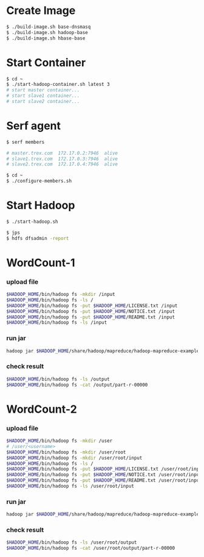 # Create Image

```bash
$ ./build-image.sh base-dnsmasq
$ ./build-image.sh hadoop-base
$ ./build-image.sh hbase-base
```

# Start Container

```bash
$ cd ~
$ ./start-hadoop-container.sh latest 3
# start master container...
# start slave1 container...
# start slave2 container...
```

# Serf agent

```bash
$ serf members

# master.trex.com  172.17.0.2:7946  alive  
# slave1.trex.com  172.17.0.3:7946  alive
# slave2.trex.com  172.17.0.4:7946  alive

$ cd ~
$ ./configure-members.sh
```

# Start Hadoop

```bash
$ ./start-hadoop.sh

$ jps
$ hdfs dfsadmin -report
```

# WordCount-1

### upload file

```bash
$HADOOP_HOME/bin/hadoop fs -mkdir /input
$HADOOP_HOME/bin/hadoop fs -ls /
$HADOOP_HOME/bin/hadoop fs -put $HADOOP_HOME/LICENSE.txt /input
$HADOOP_HOME/bin/hadoop fs -put $HADOOP_HOME/NOTICE.txt /input
$HADOOP_HOME/bin/hadoop fs -put $HADOOP_HOME/README.txt /input
$HADOOP_HOME/bin/hadoop fs -ls /input

```

### run jar
```bash
hadoop jar $HADOOP_HOME/share/hadoop/mapreduce/hadoop-mapreduce-examples-2.7.3.jar wordcount /input /output
```

### check result

```bash
$HADOOP_HOME/bin/hadoop fs -ls /output
$HADOOP_HOME/bin/hadoop fs -cat /output/part-r-00000
```

# WordCount-2

### upload file

```bash
$HADOOP_HOME/bin/hadoop fs -mkdir /user
# /user/<username>
$HADOOP_HOME/bin/hadoop fs -mkdir /user/root
$HADOOP_HOME/bin/hadoop fs -mkdir /user/root/input
$HADOOP_HOME/bin/hadoop fs -ls /
$HADOOP_HOME/bin/hadoop fs -put $HADOOP_HOME/LICENSE.txt /user/root/input
$HADOOP_HOME/bin/hadoop fs -put $HADOOP_HOME/NOTICE.txt /user/root/input
$HADOOP_HOME/bin/hadoop fs -put $HADOOP_HOME/README.txt /user/root/input
$HADOOP_HOME/bin/hadoop fs -ls /user/root/input
```

### run jar

```bash
hadoop jar $HADOOP_HOME/share/hadoop/mapreduce/hadoop-mapreduce-examples-2.7.3.jar wordcount /user/root/input /user/root/output
```

### check result

```bash
$HADOOP_HOME/bin/hadoop fs -ls /user/root/output
$HADOOP_HOME/bin/hadoop fs -cat /user/root/output/part-r-00000
```


